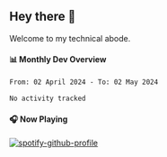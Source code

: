 ## Hey there 👋

Welcome to my technical abode.

#### 📊 Monthly Dev Overview
<!--START_SECTION:waka-->

```txt
From: 02 April 2024 - To: 02 May 2024

No activity tracked
```

<!--END_SECTION:waka-->

#### 🎧 Now Playing

[![spotify-github-profile](https://spotify-github-profile.vercel.app/api/view?uid=james2mid&cover_image=true&theme=natemoo-re)](https://open.spotify.com/user/james2mid?si=2b3baf2b09cb499e)
